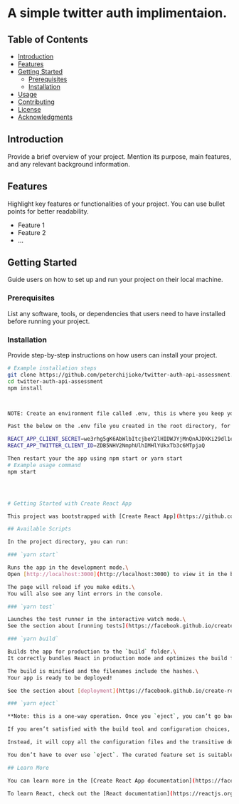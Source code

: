 
# A simple twitter auth implimentaion.



## Table of Contents

- [Introduction](#introduction)
- [Features](#features)
- [Getting Started](#getting-started)
  - [Prerequisites](#prerequisites)
  - [Installation](#installation)
- [Usage](#usage)
- [Contributing](#contributing)
- [License](#license)
- [Acknowledgments](#acknowledgments)

## Introduction

Provide a brief overview of your project. Mention its purpose, main features, and any relevant background information.

## Features

Highlight key features or functionalities of your project. You can use bullet points for better readability.

- Feature 1
- Feature 2
- ...

## Getting Started

Guide users on how to set up and run your project on their local machine.

### Prerequisites

List any software, tools, or dependencies that users need to have installed before running your project.

### Installation

Provide step-by-step instructions on how users can install your project.

```bash
# Example installation steps
git clone https://github.com/peterchijioke/twitter-auth-api-assessment.git
cd twitter-auth-api-assessment
npm install



NOTE: Create an environment file called .env, this is where you keep your security related keys, read your twitter consumer key from it also.

Past the below on the .env file you created in the root directory, for test purpose

REACT_APP_CLIENT_SECRET=we3rhg5gK6AbWlbItcjbeY2lHIDWJYjMnQnAJDXKi29dl1ee2p
REACT_APP_TWITTER_CLIENT_ID=ZDB5NHV2NmphUlhIMHlYUkxTb3c6MTpjaQ

Then restart your the app using npm start or yarn start
# Example usage command
npm start




# Getting Started with Create React App

This project was bootstrapped with [Create React App](https://github.com/facebook/create-react-app).

## Available Scripts

In the project directory, you can run:

### `yarn start`

Runs the app in the development mode.\
Open [http://localhost:3000](http://localhost:3000) to view it in the browser.

The page will reload if you make edits.\
You will also see any lint errors in the console.

### `yarn test`

Launches the test runner in the interactive watch mode.\
See the section about [running tests](https://facebook.github.io/create-react-app/docs/running-tests) for more information.

### `yarn build`

Builds the app for production to the `build` folder.\
It correctly bundles React in production mode and optimizes the build for the best performance.

The build is minified and the filenames include the hashes.\
Your app is ready to be deployed!

See the section about [deployment](https://facebook.github.io/create-react-app/docs/deployment) for more information.

### `yarn eject`

**Note: this is a one-way operation. Once you `eject`, you can’t go back!**

If you aren’t satisfied with the build tool and configuration choices, you can `eject` at any time. This command will remove the single build dependency from your project.

Instead, it will copy all the configuration files and the transitive dependencies (webpack, Babel, ESLint, etc) right into your project so you have full control over them. All of the commands except `eject` will still work, but they will point to the copied scripts so you can tweak them. At this point you’re on your own.

You don’t have to ever use `eject`. The curated feature set is suitable for small and middle deployments, and you shouldn’t feel obligated to use this feature. However we understand that this tool wouldn’t be useful if you couldn’t customize it when you are ready for it.

## Learn More

You can learn more in the [Create React App documentation](https://facebook.github.io/create-react-app/docs/getting-started).

To learn React, check out the [React documentation](https://reactjs.org/).
